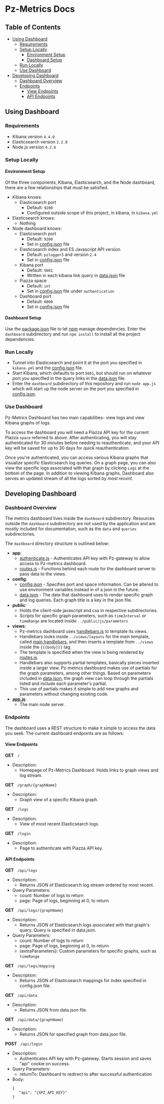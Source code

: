 # Pz-Metrics Docs

## Table of Contents
* [Using Dashboard](#using-dashboard)
    * [Requirements](#requirements)
    * [Setup Locally](#setup-locally)
        * [Environment Setup](#environment-setup)
        * [Dashboard Setup](#dashboard-setup)
    * [Run Locally](#run-locally)
    * [Use Dashboard](#use-dashboard)
* [Developing Dashboard](#developing-dashboard)
   * [Dashboard Overview](#dashboard-overview)
   * [Endpoints](#endpoints)
      * [View Endpoints](#view-endpoints)
      * [API Endpoints](#api-endpoints)


## Using Dashboard

### Requirements
- Kibana version `4.4.0`
- Elasticsearch version `2.2.0`
- Node.js version `4.2.6`


### Setup Locally

#### Environment Setup
Of the three components, Kibana, Elasticsearch, and the Node dashboard, there are a few relationships that must be satisfied.
 - Kibana knows:
    - Elasticsearch port
      - Default: `9200`
      - Configured outside scope of this project, in kibana, in `kibana.yml`
 - Elasticsearch knows:
    - Nothing
 - Node dashboard knows:
    - Elasticsearch port
      - Default: `9200`
      - Set in [config.json](/dashboard/config/config.json) file
    - Elasticsearch index and ES Javascript API version
      - Default: `pzlogger5` and version  `2.4`
      - Set in [config.json](dashboard/config/config.json) file
    - Kibana port
      - Default: `5601`
      - Written in each kibana link query in [data.json](/dashboard/config/data.json) file
    - Piazza space
      - Default: `int`
      - Set in [config.json](/dashboard/config/config.json) file under `authentication`
    - Dashboard port
      - Default: `8000`
      - Set in [config.json](/dashboard/config/config.json) file
      
#### Dashboard Setup
Use the [package.json](/dashboard/package.json) file to let [npm](https://www.npmjs.com/) manage dependencies. Enter the `dashboard` subdirectory and run ` npm install ` to install all the project dependencies.
      
### Run Locally
* Tunnel into Elasticsearch and point it at the port you specified in `kibana.yml` and the [config.json](/dashboard/config/config.json) file. 
* Start Kibana, which defaults to port `5601`, but should run on whatever port you specified in the query links in the [data.json](/dashboard/config/data.json) file.
* Enter the `dashboard` subdirectory of this repository and run `node app.js` which will start up the node server on the port you specified in [config.json](/dashboard/config/config.json).

### Use Dashboard
Pz-Metrics Dashboard has two main capabilities- view logs and view Kibana graphs of logs. 

To access the dashboard you will need a Piazza API key for the current Piazza `space` referred to above. After authenticating, you will stay authenticated for 30 minutes before needing to reauthenticate, and your API key will be saved for up to 30 days for quick reauthentication. 

Once you're authenticated, you can access various Kibana graphs that visualize specific Elasticsearch log queries. On a graph page, you can also view the specific logs associated with that graph by clicking `Logs` at the bottom of the page. In addition to viewing Kibana graphs, Dashboard also serves an updated stream of all the logs sorted by _most recent_.



## Developing Dashboard

### Dashboard Overview
The metrics dashboard lives inside the `dashboard` subdirectory. Resources outside the `dashboard` subdirectory are not used by the application and are mostly included for documentation, such as the `data` and `queries` subdirectories.

The `dashboard` directory structure is outlined below:
* **app**: 
   * [authenticate.js](/dashboard/app/authenticate.js) - Authenticates API key with Pz-gateway to allow access to Pz-metrics dashboard.
   * [routes.js](/dashboard/app/routes.js) - Functions behind each route for the dashboard server to pass data to the views.
* **config**:
   * [config.json](/dashboard/config/config.json) - Specifies port and space information. Can be altered to use environment variables instead in of a json in the future.
   * [data.json](/dashboard/config/data.json) - The data that dashboard uses to render specific graph and log queries. Each graph title is a key in the json file.
* **public**:
   * Holds the client-side javascript and css in respective subdirectories. 
   * Scripts for specific graph parameters, such as `timeInterval` or `timeRange` are located inside `../public/js/parameters`
* **views**:
   * Pz-metrics dashboard uses [handlebars.js](http://handlebarsjs.com/) to template its views.
   * Handlebars looks inside `../views/layouts` for the main template, called [main.handlebars](/dashboard/views/layouts/main.handlebars), and then inserts a template from `../views` inside the `{{{body}}}` tag.
   * The template is specified when the view is being rendered by [routes.js](/dashboard/app/routes.js).
   * Handlebars also supports partial templates, basically pieces inserted inside a larger view. Pz-metrics dashboard makes use of partials for the graph parameters, among other things. Based on parameters included in [data.json](/dashboard/config/data.json), the graph view can loop through the partials listed and include each parameter's partial.
   * This use of partials makes it simple to add new graphs and parameters without changing existing code.
* [**app.js**](/dashboard/app.js):
   * The main node server.
   
   
### Endpoints
The dashboard uses a REST structure to make it simple to access the data you seek. The current dashboard endpoints are as follows:

#### View Endpoints
**GET**&nbsp;&nbsp;&nbsp;`/`
   * Description:
      * Homepage of Pz-Metrics Dashboard. Holds links to graph views and log stream.
         
**GET**&nbsp;&nbsp;&nbsp;`/graph/{graphName}`
   * Description:
      * Graph view of a specific Kibana graph.
         
**GET**&nbsp;&nbsp;&nbsp;`/logs`
   * Description:
      * View of most recent Elasticsearch logs.
         
**GET**&nbsp;&nbsp;&nbsp;`/login`
   * Description:
      * Page to authenticate with Piazza API key.
         
         
#### API Endpoints     
**GET**&nbsp;&nbsp;&nbsp;`/api/logs`
   * Description:
      * Returns JSON of Elasticsearch log stream ordered by most recent.
   * Query Parameters:
      * count: Number of logs to return
      * page: Page of logs, beginning at 0, to return
         
**GET**&nbsp;&nbsp;&nbsp;`/api/logs/{graphName}`
   * Description:
      * Returns JSON of Elasticsearch logs associated with that graph's query. Query is specified in data.json.
   * Query Parameters:
      * count: Number of logs to return
      * page: Page of logs, beginning at 0, to return
      * {extraParameters}: Custom parameters for specific graphs, such as `timeRange`

**GET**&nbsp;&nbsp;&nbsp;`/api/logs/mapping`
   * Description:
      * Returns JSON of Elasticsearch mappings for index specified in  config.json file.
         
**GET**&nbsp;&nbsp;&nbsp;`/api/data`
   * Description:
      * Returns JSON from data.json file.
      
**GET**&nbsp;&nbsp;&nbsp;`/api/data/{graphName}`
   * Description:
      * Returns JSON for specified graph from data.json file.
         
**POST**&nbsp;&nbsp;&nbsp;`/api/login`
   * Description:
      * Authenticates API key with Pz-gateway. Starts session and saves "api" cookie on success.
   * Query Parameters:
      * returnTo: Dashboard to redirect to after successful authentication
   * Body:
      ```
      {
         "api": "{$PZ_API_KEY}"
      }
      ```
